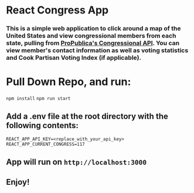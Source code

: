 # React Congress App
### This is a simple web application to click around a map of the United States and view congressional members from each state, pulling from [ProPublica's Congressional API](https://projects.propublica.org/api-docs/congress-api/). You can view member's contact information as well as voting statistics and Cook Partisan Voting Index (if applicable).

# Pull Down Repo, and run:
`npm install`
`npm run start`

## Add a .env file at the root directory with the following contents:
```
REACT_APP_API_KEY=<replace_with_your_api_key>
REACT_APP_CURRENT_CONGRESS=117
```

## App will run on `http://localhost:3000`

## Enjoy!